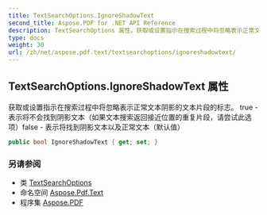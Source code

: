 ```yaml
---
title: TextSearchOptions.IgnoreShadowText
second_title: Aspose.PDF for .NET API Reference
description: TextSearchOptions 属性。获取或设置指示在搜索过程中将忽略表示正常文本阴影的文本片段的标志。 true 表示将不会找到阴影文本（如果文本搜索返回接近位置的重复片段，请尝试此选项）false 表示将找到阴影文本以及正常文本（默认值）
type: docs
weight: 30
url: /zh/net/aspose.pdf.text/textsearchoptions/ignoreshadowtext/
---
```

## TextSearchOptions.IgnoreShadowText 属性

获取或设置指示在搜索过程中将忽略表示正常文本阴影的文本片段的标志。 true - 表示将不会找到阴影文本（如果文本搜索返回接近位置的重复片段，请尝试此选项）false - 表示将找到阴影文本以及正常文本（默认值）

```csharp
public bool IgnoreShadowText { get; set; }
```

### 另请参阅

* 类 [TextSearchOptions](../)
* 命名空间 [Aspose.Pdf.Text](../../../aspose.pdf.text/)
* 程序集 [Aspose.PDF](../../../)